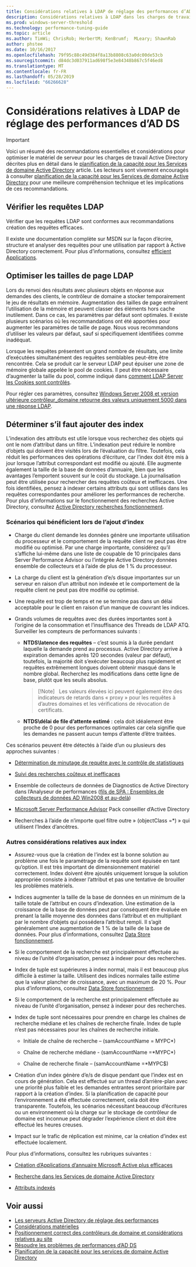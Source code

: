 ```yaml
---
title: Considérations relatives à LDAP de réglage des performances d’AD DS
description: Considérations relatives à LDAP dans les charges de travail Active Directory
ms.prod: windows-server-threshold
ms.technology: performance-tuning-guide
ms.topic: article
ms.author: TimWi; ChrisRob; HerbertM; KenBrumf;  MLeary; ShawnRab
author: phstee
ms.date: 10/16/2017
ms.openlocfilehash: 79f95c88c49d384f8a13b8808c63a0dc00de53cb
ms.sourcegitcommit: d84dc3d037911ad698f5e3e84348b867c5f46ed8
ms.translationtype: MT
ms.contentlocale: fr-FR
ms.lasthandoff: 05/28/2019
ms.locfileid: "66266628"
---
```

# <a name="ldap-considerations-in-adds-performance-tuning"></a>Considérations relatives à LDAP de réglage des performances d’AD DS

>[!Important]
> Voici un résumé des recommandations essentielles et considérations pour optimiser le matériel de serveur pour les charges de travail Active Directory décrites plus en détail dans le [planification de la capacité pour les Services de domaine Active Directory](https://go.microsoft.com/fwlink/?LinkId=324566) article. Les lecteurs sont vivement encouragés à consulter [planification de la capacité pour les Services de domaine Active Directory](https://go.microsoft.com/fwlink/?LinkId=324566) pour une meilleure compréhension technique et les implications de ces recommandations.

## <a name="verify-ldap-queries"></a>Vérifier les requêtes LDAP

Vérifier que les requêtes LDAP sont conformes aux recommandations création des requêtes efficaces.

Il existe une documentation complète sur MSDN sur la façon d’écrire, structure et analyser des requêtes pour une utilisation par rapport à Active Directory correctement. Pour plus d’informations, consultez [efficient Applications](https://msdn.microsoft.com/library/ms808539.aspx).

## <a name="optimize-ldap-page-sizes"></a>Optimiser les tailles de page LDAP

Lors du renvoi des résultats avec plusieurs objets en réponse aux demandes des clients, le contrôleur de domaine a stocker temporairement le jeu de résultats en mémoire. Augmentation des tailles de page entraînent l’utilisation de la mémoire et peuvent classer des éléments hors cache inutilement. Dans ce cas, les paramètres par défaut sont optimales. Il existe plusieurs scénarios où les recommandations ont été apportées pour augmenter les paramètres de taille de page. Nous vous recommandons d’utiliser les valeurs par défaut, sauf si spécifiquement identifiées comme inadéquat.

Lorsque les requêtes présentent un grand nombre de résultats, une limite d’exécutées simultanément des requêtes semblables peut-être être rencontrée.  Cela se produit car le serveur LDAP peut épuiser une zone de mémoire globale appelée le pool de cookies.  Il peut être nécessaire d’augmenter la taille du pool, comme indiqué dans [comment LDAP Server les Cookies sont contrôlés](https://technet.microsoft.com/windows-server-docs/identity/ad-ds/manage/how-ldap-server-cookies-are-handled).

Pour régler ces paramètres, consultez [Windows Server 2008 et version ultérieure contrôleur_domaine retourne des valeurs uniquement 5000 dans une réponse LDAP](https://support.microsoft.com/kb/2009267).

## <a name="determine-whether-to-add-indices"></a>Déterminer s’il faut ajouter des index

L’indexation des attributs est utile lorsque vous recherchez des objets qui ont le nom d’attribut dans un filtre. L’indexation peut réduire le nombre d’objets qui doivent être visités lors de l’évaluation du filtre. Toutefois, cela réduit les performances des opérations d’écriture, car l’index doit être mis à jour lorsque l’attribut correspondant est modifié ou ajouté. Elle augmente également la taille de la base de données d’annuaire, bien que les avantages l’emportent souvent sur le coût du stockage. La journalisation peut être utilisée pour rechercher des requêtes coûteux et inefficaces. Une fois identifiées, pensez à indexer certains attributs qui sont utilisés dans les requêtes correspondantes pour améliorer les performances de recherche. Pour plus d’informations sur le fonctionnement des recherches Active Directory, consultez [Active Directory recherches fonctionnement](https://technet.microsoft.com/library/cc755809.aspx).

### <a name="scenarios-that-benefit-in-adding-indices"></a>Scénarios qui bénéficient lors de l’ajout d’index

-   Charge du client demande les données génère une importante utilisation du processeur et le comportement de la requête client ne peut pas être modifié ou optimisé. Par une charge importante, considérez qu’il s’affiche lui-même dans une liste de coupable de 10 principales dans Server Performance Advisor ou l’intégrée Active Directory données ensemble de collecteurs et à l’aide de plus de 1 % du processeur.

-   La charge du client est la génération d’e/s disque importantes sur un serveur en raison d’un attribut non indexée et le comportement de la requête client ne peut pas être modifié ou optimisé.

-   Une requête est trop de temps et ne se termine pas dans un délai acceptable pour le client en raison d’un manque de couvrant les indices.

-   Grands volumes de requêtes avec des durées importantes sont à l’origine de la consommation et l’insuffisance des Threads de LDAP ATQ. Surveiller les compteurs de performances suivants :

    -   **NTDS\\latence des requêtes** – c’est soumis à la durée pendant laquelle la demande prend au processus. Active Directory arrive à expiration demandes après 120 secondes (valeur par défaut), toutefois, la majorité doit s’exécuter beaucoup plus rapidement et requêtes extrêmement longues doivent obtenir masqué dans le nombre global. Recherchez les modifications dans cette ligne de base, plutôt que les seuils absolus.

        > [!Note]   Les valeurs élevées ici peuvent également être des indicateurs de retards dans « proxy » pour les requêtes à d’autres domaines et les vérifications de révocation de certificats.


    -   **NTDS\\délai de file d’attente estimé** : cela doit idéalement être proche de 0 pour des performances optimales car cela signifie que les demandes ne passent aucun temps d’attente d’être traitées.

Ces scénarios peuvent être détectés à l’aide d’un ou plusieurs des approches suivantes :

-   [Détermination de minutage de requête avec le contrôle de statistiques](https://msdn.microsoft.com/library/ms808539.aspx)

-   [Suivi des recherches coûteux et inefficaces](https://msdn.microsoft.com/library/ms808539.aspx)

-   Ensemble de collecteurs de données de Diagnostics de Active Directory dans l’Analyseur de performances ([fils de SPA : Ensembles de collecteurs de données AD Win2008 et au-delà](http://blogs.technet.com/b/askds/archive/2010/06/08/son-of-spa-ad-data-collector-sets-in-win2008-and-beyond.aspx))

-   [Microsoft Server Performance Advisor](../../../server-performance-advisor/microsoft-server-performance-advisor.md) Pack conseiller d’Active Directory

-   Recherches à l’aide de n’importe quel filtre outre » (objectClass =\*) » qui utilisent l’Index d’ancêtres.

### <a name="other-index-considerations"></a>Autres considérations relatives aux index

-   Assurez-vous que la création de l’index est la bonne solution au problème une fois le paramétrage de la requête sont épuisée en tant qu’option. Il est très important de dimensionnement matériel correctement. Index doivent être ajoutés uniquement lorsque la solution appropriée consiste à indexer l’attribut et pas une tentative de brouiller les problèmes matériels.

-   Indices augmenter la taille de la base de données en un minimum de la taille totale de l’attribut en cours d’indexation. Une estimation de la croissance de la base de données peut par conséquent être évaluée en prenant la taille moyenne des données dans l’attribut et en multipliant par le nombre d’objets qui possédera l’attribut rempli. Il s’agit généralement une augmentation de 1 % de la taille de la base de données. Pour plus d’informations, consultez [Data Store fonctionnement](https://technet.microsoft.com/library/cc772829.aspx).

-   Si le comportement de la recherche est principalement effectuée au niveau de l’unité d’organisation, pensez à indexer pour des recherches.

-   Index de tuple est supérieures à index normal, mais il est beaucoup plus difficile à estimer la taille. Utilisent des indices normales taille estime que la valeur plancher de croissance, avec un maximum de 20 %. Pour plus d’informations, consultez [Data Store fonctionnement](https://technet.microsoft.com/library/cc772829.aspx).

-   Si le comportement de la recherche est principalement effectuée au niveau de l’unité d’organisation, pensez à indexer pour des recherches.

-   Index de tuple sont nécessaires pour prendre en charge les chaînes de recherche médiane et les chaînes de recherche finale. Index de tuple n’est pas nécessaires pour les chaînes de recherche initiale.

    -   Initiale de chaîne de recherche – (samAccountName = MYPC\*)

    -   Chaîne de recherche médiane - (samAccountName =\*MYPC\*)

    -   Chaîne de recherche finale – (samAccountName =\*MYPC$)

-   Création d’un index génère d’e/s de disque pendant que l’index est en cours de génération. Cela est effectué sur un thread d’arrière-plan avec une priorité plus faible et les demandes entrantes seront prioritaire par rapport à la création d’index. Si la planification de capacité pour l’environnement a été effectuée correctement, cela doit être transparente. Toutefois, les scénarios nécessitant beaucoup d’écritures ou un environnement où la charge sur le stockage de contrôleur de domaine est inconnue peut dégrader l’expérience client et doit être effectué les heures creuses.

-   Impact sur le trafic de réplication est minime, car la création d’index est effectuée localement.

Pour plus d’informations, consultez les rubriques suivantes :

-   [Création d’Applications d’annuaire Microsoft Active plus efficaces](https://msdn.microsoft.com/library/ms808539.aspx)

-   [Recherche dans les Services de domaine Active Directory](https://msdn.microsoft.com/library/aa746427.aspx)

-   [Attributs indexés](https://msdn.microsoft.com/library/windows/desktop/ms677112.aspx)


## <a name="see-also"></a>Voir aussi
- [Les serveurs Active Directory de réglage des performances](index.md)
- [Considérations matérielles](hardware-considerations.md)
- [Positionnement correct des contrôleurs de domaine et considérations relatives au site](site-definition-considerations.md)
- [Résoudre les problèmes de performances d’AD DS](troubleshoot.md) 
- [Planification de la capacité pour les services de domaine Active Directory](https://go.microsoft.com/fwlink/?LinkId=324566)